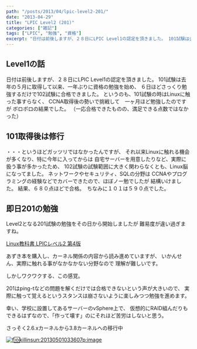 ```yaml
---
path: "/posts/2013/04/lpic-level2-201/"
date: "2013-04-29"
title: "LPIC Level2 (201)"
categories: ["雑記"]
tags: ["LPIC", "勉強", "資格"]
excerpt: "日付は前後しますが、２８日にLPIC Level1の認定を頂きました。 101試験は去年の５月に取得して以来、一年ぶりに資格の勉強を始め、 ６日ほどさ..."
---
```


## Level1の話

日付は前後しますが、２８日にLPIC Level1の認定を頂きました。 101試験は去年の５月に取得して以来、一年ぶりに資格の勉強を始め、 ６日ほどさっくり勉強するだけで102試験に合格できました。 というのも、101試験の時はLinuxに触った事すらなく、 CCNA取得後の勢いで挑戦して　一ヶ月ほど勉強したのですが ボロボロの結果でした。 （一応合格できたものの、満足できる点数ではなかった）

## 101取得後は修行

・・・というほどガッツリではなかったんですが、 それ以来Linuxに触れる機会が多くなり、特に今年に入ってからは 自宅サーバーを用意したりなど、実際に扱う事が多かったため、 102試験の試験範囲に大きく関わらなくとも、Linux脳になってました。 ネットワークやセキュリティ、SQLの分野は CCNAやプログラミングの経験などでカバーできたので、ほぼノー勉でしたが 結構いけました。 結果、６８０点ほどで合格。　ちなみに１０１は５９０点でした。

## 即日201の勉強

Level2となる201試験の勉強をその日から開始しましたが 難易度が違い過ぎますね。

[Linux教科書 LPICレベル2 第4版](http://www.amazon.co.jp/dp/4798128600/?tag=hatena_st1-22&ascsubtag=d-1ajs09)


あずき本を購入し、カーネル関係の内容から読み進めていますが、 いかんせん、実際に触れる事がなかなかない分野なので 理解が難しいです。 

しかしワクワクする、この感覚。 

201はping-tなどの問題を解くだけでは合格できないという声が大きいので、 実際に触って覚えるというスタンスは崩さないように楽しみつつ勉強を進めます。 

幸い、学校に設置してあるサーバーのvSphere上で、 仮想的にRAID組んだりもできるはずなので、「作って壊す」のにそれほど苦労はしないと思う。 

さっそく2.6.xカーネルから3.8カーネルへの移行中 

[![f:id:killinsun:20130501033607p:image](https://cdn-ak.f.st-hatena.com/images/fotolife/k/killinsun/20130501/20130501033607.png "f:id:killinsun:20130501033607p:image")](http://f.hatena.ne.jp/killinsun/20130501033607)